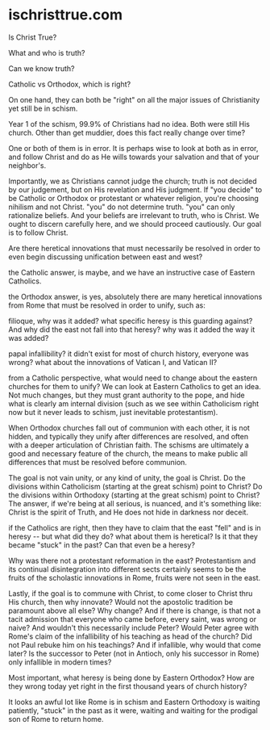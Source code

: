 # ischristtrue.com
Is Christ True?

<!--
Lord Jesus Christ
Son of God
Have mercy on me, a sinner
-->

What and who is truth?

Can we know truth?





Catholic vs Orthodox, which is right?

On one hand, they can both be "right" on all the major issues of Christianity yet still be in schism.

Year 1 of the schism, 99.9% of Christians had no idea. Both were still His church. Other than get muddier, does this fact really change over time?

One or both of them is in error. It is perhaps wise to look at both as in error, and follow Christ and do as He wills towards your salvation and that of your neighbor's.

Importantly, we as Christians cannot judge the church; truth is not decided by our judgement, but on His revelation and His judgment.
If "you decide" to be Catholic or Orthodox or protestant or whatever religion, you're choosing nihilism and not Christ. "you" do not determine truth. "you" can only rationalize beliefs. And your beliefs are irrelevant to truth, who is Christ.
We ought to discern carefully here, and we should proceed cautiously. Our goal is to follow Christ.

Are there heretical innovations that must necessarily be resolved in order to even begin discussing unification between east and west?

the Catholic answer, is maybe, and we have an instructive case of Eastern Catholics.

the Orthodox answer, is yes, absolutely there are many heretical innovations from Rome that must be resolved in order to unify, such as:

filioque, why was it added? what specific heresy is this guarding against? And why did the east not fall into that heresy?  why was it added the way it was added?

papal infallibility? it didn't exist for most of church history, everyone was wrong? what about the innovations of Vatican I, and Vatican II?

from a Catholic perspective, what would need to change about the eastern churches for them to unify? We can look at Eastern Catholics to get an idea. Not much changes, but they must grant authority to the pope, and hide what is clearly am internal division (such as we see within Catholicism right now but it never leads to schism, just inevitable protestantism).

When Orthodox churches fall out of communion with each other, it is not hidden, and typically they unify after differences are resolved, and often with a deeper articulation of Christian faith.
The schisms are ultimately a good and necessary feature of the church, the means to make public all differences that must be resolved before communion.

The goal is not vain unity, or any kind of unity, the goal is Christ. Do the divisions within Catholicism (starting at the great schism) point to Christ?
Do the divisions within Orthodoxy (starting at the great schism) point to Christ?
The answer, if we're being at all serious, is nuanced, and it's something like: Christ is the spirit of Truth, and He does not hide in darkness nor deceit.

if the Catholics are right, then they have to claim that the east "fell" and is in heresy -- but what did they do? what about them is heretical?
Is it that they became "stuck" in the past? Can that even be a heresy?

Why was there not a protestant reformation in the east?
Protestantism and its continual disintegration into different sects certainly seems to be the fruits of the scholastic innovations in Rome, fruits were not seen in the east.

Lastly, if the goal is to commune with Christ, to come closer to Christ thru His church, then why innovate? Would not the apostolic tradition be paramount above all else? Why change? 
And if there is change, is that not a tacit admission that everyone who came before, every saint, was wrong or naive? And wouldn't this necessarily include Peter?
Would Peter agree with Rome's claim of the infallibility of his teaching as head of the church? Did not Paul rebuke him on his teachings?
And if infallible, why would that come later? Is the successor to Peter (not in Antioch, only his successor in Rome) only infallible in modern times?

Most important, what heresy is being done by Eastern Orthodox? How are they wrong today yet right in the first thousand years of church history?

It looks an awful lot like Rome is in schism and Eastern Orthodoxy is waiting patiently, "stuck" in the past as it were, waiting and waiting for the prodigal son of Rome to return home.




